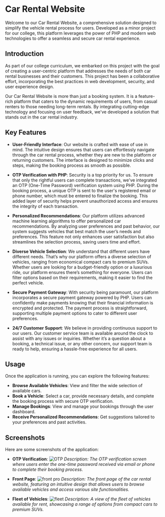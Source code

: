 
# Car Rental Website

Welcome to our Car Rental Website, a comprehensive solution designed to simplify the vehicle rental process for users. Developed as a minor project for our college, this platform leverages the power of PHP and modern web technologies to offer a seamless and secure car rental experience.

## Introduction

As part of our college curriculum, we embarked on this project with the goal of creating a user-centric platform that addresses the needs of both car rental businesses and their customers. This project has been a collaborative effort, incorporating the best practices in web development, security, and user experience design.

Our Car Rental Website is more than just a booking system. It is a feature-rich platform that caters to the dynamic requirements of users, from casual renters to those needing long-term rentals. By integrating cutting-edge technology and focusing on user feedback, we've developed a solution that stands out in the car rental industry.

## Key Features

- **User-Friendly Interface**: Our website is crafted with ease of use in mind. The intuitive design ensures that users can effortlessly navigate through the car rental process, whether they are new to the platform or returning customers. The interface is designed to minimize clicks and steps, making the booking process as smooth as possible.

- **OTP Verification with PHP**: Security is a top priority for us. To ensure that only the rightful users can complete transactions, we've integrated an OTP (One-Time Password) verification system using PHP. During the booking process, a unique OTP is sent to the user's registered email or phone number, which must be entered to finalize the booking. This added layer of security helps prevent unauthorized access and ensures the integrity of each transaction.

- **Personalized Recommendations**: Our platform utilizes advanced machine learning algorithms to offer personalized car recommendations. By analyzing user preferences and past behavior, our system suggests vehicles that best match the user’s needs and preferences. This feature not only enhances user satisfaction but also streamlines the selection process, saving users time and effort.

- **Diverse Vehicle Selection**: We understand that different users have different needs. That’s why our platform offers a diverse selection of vehicles, ranging from economical compact cars to premium SUVs. Whether users are looking for a budget-friendly option or a luxurious ride, our platform ensures there’s something for everyone. Users can filter options based on their requirements, making it easier to find the perfect vehicle.

- **Secure Payment Gateway**: With security being paramount, our platform incorporates a secure payment gateway powered by PHP. Users can confidently make payments knowing that their financial information is encrypted and protected. The payment process is straightforward, supporting multiple payment options to cater to different user preferences.

- **24/7 Customer Support**: We believe in providing continuous support to our users. Our customer service team is available around the clock to assist with any issues or inquiries. Whether it’s a question about a booking, a technical issue, or any other concern, our support team is ready to help, ensuring a hassle-free experience for all users.

## Usage

Once the application is running, you can explore the following features:

- **Browse Available Vehicles**: View and filter the wide selection of available cars.
- **Book a Vehicle**: Select a car, provide necessary details, and complete the booking process with secure OTP verification.
- **Manage Bookings**: View and manage your bookings through the user dashboard.
- **Receive Personalized Recommendations**: Get suggestions tailored to your preferences and past activities.


## Screenshots

Here are some screenshots of the application:

- **OTP Verification**: ![OTP](https://github.com/user-attachments/assets/4a91201d-12b1-433a-aac0-7d9bd9132fd0)
   *Description: The OTP verification screen where users enter the one-time password received via email or phone to complete their booking process.*

- **Front Page**: ![front pro](https://github.com/user-attachments/assets/9f9e26a8-f757-40df-938f-fcd95050b362)
   *Description: The front page of the car rental website, featuring an intuitive design that allows users to browse available vehicles and access various site functionalities.*

- **Fleet of Vehicles**: ![fleet](https://github.com/user-attachments/assets/04b20200-fbea-4de6-bd64-d7d62f2bf1a6)
   *Description: A view of the fleet of vehicles available for rent, showcasing a range of options from compact cars to premium SUVs.*



